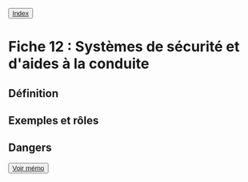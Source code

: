 <button class="button pbIndex"><a href="..">Index</a></button>


# Fiche 12 : Systèmes de sécurité et d'aides à la conduite


## Définition

## Exemples et rôles

## Dangers



<button><a href="Fiche12_memo.html">Voir mémo</a></button>
